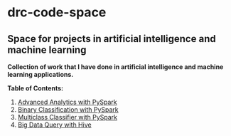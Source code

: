 # drc-code-space
## Space for projects in artificial intelligence and machine learning

**Collection of work that I have done in artificial intelligence and machine learning applications.**

**Table of Contents:**

1. <a href="https://github.com/dave2k77/drc-code-space/blob/main/PySparkBinaryClassification.py">Advanced Analytics with PySpark</a>
2. <a href="https://github.com/dave2k77/drc-code-space/blob/main/PySparkDataAnalytics.py">Binary Classification with PySpark</a>
3. <a href="https://github.com/dave2k77/drc-code-space/blob/main/PySparkMulticlassClassification.py">Multiclass Classifier with PySpark</a>
4. <a href="https://github.com/dave2k77/drc-code-space/blob/main/unsw-nb15_analysis.sql">Big Data Query with Hive</a>
